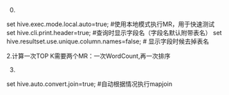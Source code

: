 0.
set hive.exec.mode.local.auto=true; #使用本地模式执行MR，用于快速测试
set hive.cli.print.header=true; #查询时显示字段名（字段名默认附带表名）
set hive.resultset.use.unique.column.names=false; # 显示字段时候去掉表名

2.计算一次TOP K需要两个MR：一次WordCount,再一次排序

3.
set hive.auto.convert.join=true; #自动根据情况执行mapjoin
